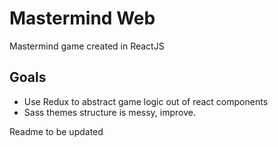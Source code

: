 # Mastermind Web

Mastermind game created in ReactJS

## Goals
 - Use Redux to abstract game logic out of react components
 - Sass themes structure is messy, improve.

Readme to be updated
